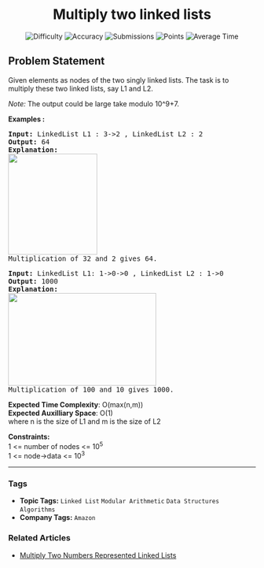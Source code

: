 <h1 align="center">Multiply two linked lists</h1>

<p align="center">
  <img alt="Difficulty" title="Difficulty" src="https://custom-icon-badges.demolab.com/badge/Difficulty: Easy-1F222E?style=for-the-badge&logoColor=white&logo=fire"/>
  <img alt="Accuracy" title="Accuracy" src="https://custom-icon-badges.demolab.com/badge/Accuracy: 46.33%25-1F222E?style=for-the-badge&logoColor=white&logo=target"/>
  <img alt="Submissions" title="Submissions" src="https://custom-icon-badges.demolab.com/badge/Submissions: 92K+-1F222E?style=for-the-badge&logoColor=white&logo=repo"/>
  <img alt="Points" title="Points" src="https://custom-icon-badges.demolab.com/badge/Points: 2-1F222E?style=for-the-badge&logoColor=white&logo=award"/>
  <img alt="Average Time" title="Average Time" src="https://custom-icon-badges.demolab.com/badge/Average%20Time: N/A-1F222E?style=for-the-badge&logoColor=white&logo=clock"/>
</p>

## Problem Statement

Given elements as nodes of the two singly linked lists. The task is to multiply these two linked lists, say L1 and L2.

<i>Note:</i> The output could be large take modulo 10^9+7.

<b>Examples :</b>

<pre><b>Input: </b>LinkedList L1 : 3->2 , LinkedList L2 : 2<br><b>Output: </b>64<b>
Explanation: <br><img src="https://media.geeksforgeeks.org/img-practice/prod/addEditProblem/700336/Web/Other/blobid0_1721108424.png" alt="" title="" width="181" height="205"/><br></b>Multiplication of 32 and 2 gives 64.
</pre>

<pre><b>Input: </b>LinkedList L1: 1->0->0 , LinkedList L2 : 1->0<br><b>Output: </b>1000<b>
Explanation: <br><img src="https://media.geeksforgeeks.org/img-practice/prod/addEditProblem/700336/Web/Other/blobid1_1721108436.png" alt="" title="" width="301" height="188"/><br></b>Multiplication of 100 and 10 gives 1000.</pre>

<b>Expected Time Complexity</b>: O(max(n,m))<br><b>Expected Auxilliary Space</b>: O(1)<br>where n is the size of L1 and m is the size of L2

<b>Constraints:</b><br>1 <= number of nodes <= 10<sup>5</sup><br>1 <= node->data <= 10<sup>3</sup>


<hr>

### Tags
- **Topic Tags:** `Linked List` `Modular Arithmetic` `Data Structures` `Algorithms`
- **Company Tags:** `Amazon`

### Related Articles
- [Multiply Two Numbers Represented Linked Lists](https://www.geeksforgeeks.org/multiply-two-numbers-represented-linked-lists/)
